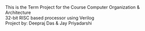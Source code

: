 This is the Term Project for the Course Computer Organization & Architecture <br />
32-bit RISC based processor using Verilog <br />
Project by: Deepraj Das & Jay Priyadarshi
